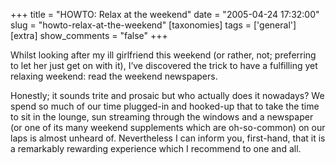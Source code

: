 +++
title = "HOWTO: Relax at the weekend"
date = "2005-04-24 17:32:00"
slug = "howto-relax-at-the-weekend"
[taxonomies]
tags = ['general']
[extra]
show_comments = "false"
+++

Whilst looking after my ill girlfriend this weekend (or rather, not; preferring to let her just get on with it), I’ve discovered the trick to have a fulfilling yet relaxing weekend: read the weekend newspapers.

Honestly; it sounds trite and prosaic but who actually does it nowadays? We spend so much of our time plugged-in and hooked-up that to take the time to sit in the lounge, sun streaming through the windows and a newspaper (or one of its many weekend supplements which are oh-so-common) on our laps is almost unheard of. Nevertheless I can inform you, first-hand, that it is a remarkably rewarding experience which I recommend to one and all.
